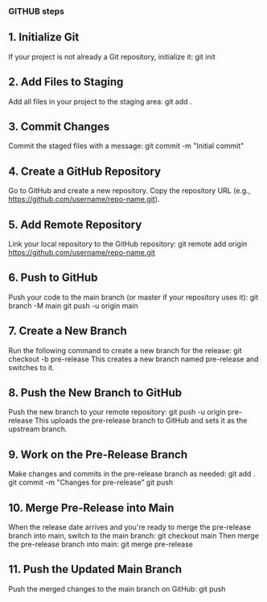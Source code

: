 ### GITHUB steps

## 1. Initialize Git
If your project is not already a Git repository, initialize it:
git init

## 2. Add Files to Staging
Add all files in your project to the staging area:
git add .

## 3. Commit Changes
Commit the staged files with a message:
git commit -m "Initial commit"

## 4. Create a GitHub Repository
Go to GitHub and create a new repository. Copy the repository URL (e.g., https://github.com/username/repo-name.git).

## 5. Add Remote Repository
Link your local repository to the GitHub repository:
git remote add origin https://github.com/username/repo-name.git

## 6. Push to GitHub
Push your code to the main branch (or master if your repository uses it):
git branch -M main
git push -u origin main

## 7. Create a New Branch
Run the following command to create a new branch for the release:
git checkout -b pre-release
This creates a new branch named pre-release and switches to it.

## 8. Push the New Branch to GitHub
Push the new branch to your remote repository:
git push -u origin pre-release
This uploads the pre-release branch to GitHub and sets it as the upstream branch.

## 9. Work on the Pre-Release Branch
Make changes and commits in the pre-release branch as needed:
git add .
git commit -m "Changes for pre-release"
git push

## 10. Merge Pre-Release into Main
When the release date arrives and you're ready to merge the pre-release branch into main, switch to the main branch:
git checkout main
Then merge the pre-release branch into main:
git merge pre-release

## 11. Push the Updated Main Branch
Push the merged changes to the main branch on GitHub:
git push
